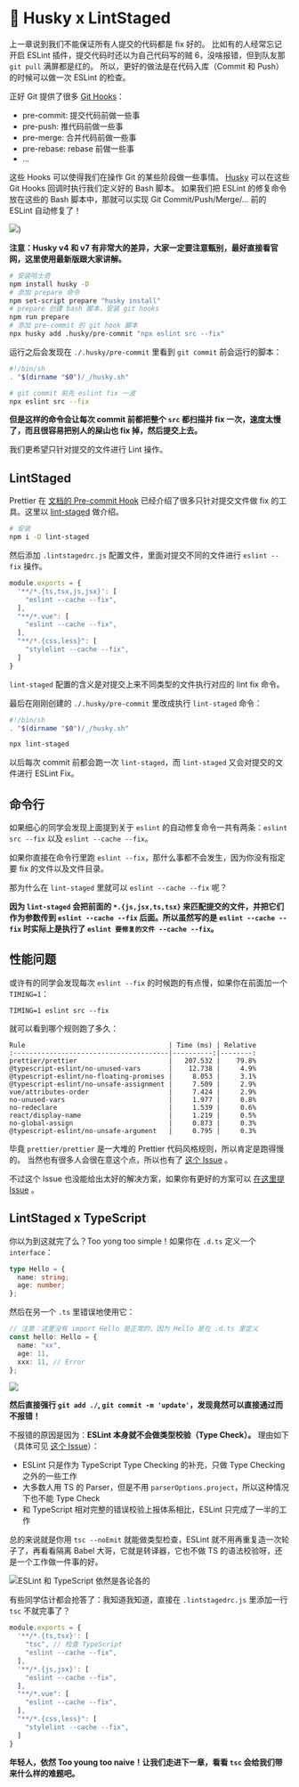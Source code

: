 # 🐶 Husky x LintStaged

上一章说到我们不能保证所有人提交的代码都是 fix 好的。
比如有的人经常忘记开启 ESLint 插件，提交代码时还以为自己代码写的贼 6，没啥报错，但到队友那 `git pull` 满屏都是红的。
所以，更好的做法是在代码入库（Commit 和 Push）的时候可以做一次 ESLint 的检查。

正好 Git 提供了很多 [Git Hooks](https://git-scm.com/book/en/v2/Customizing-Git-Git-Hooks)：

* pre-commit: 提交代码前做一些事
* pre-push: 推代码前做一些事
* pre-merge: 合并代码前做一些事
* pre-rebase: rebase 前做一些事
* ...

这些 Hooks 可以使得我们在操作 Git 的某些阶段做一些事情。 [Husky](https://github.com/typicode/husky) 可以在这些 Git Hooks 回调时执行我们定义好的 Bash 脚本。
如果我们把 ESLint 的修复命令放在这些的 Bash 脚本中，那就可以实现 Git Commit/Push/Merge/... 前的 ESLint 自动修复了！

![](https://p3-juejin.byteimg.com/tos-cn-i-k3u1fbpfcp/ff5840b7cace468e975505b05bf24cf6~tplv-k3u1fbpfcp-zoom-1.image))

**注意：Husky v4 和 v7 有非常大的差异，大家一定要注意甄别，最好直接看官网，这里使用最新版跟大家讲解。**

```sh
# 安装哈士奇
npm install husky -D
# 添加 prepare 命令
npm set-script prepare "husky install"
# prepare 创建 bash 脚本，安装 git hooks
npm run prepare
# 添加 pre-commit 的 git hook 脚本
npx husky add .husky/pre-commit "npx eslint src --fix"
```

运行之后会发现在 `./.husky/pre-commit` 里看到 `git commit` 前会运行的脚本：

```sh
#!/bin/sh
. "$(dirname "$0")/_/husky.sh"

# git commit 前先 eslint fix 一波
npx eslint src --fix
```

**但是这样的命令会让每次 commit 前都把整个 `src` 都扫描并 fix 一次，速度太慢了，而且很容易把别人的屎山也 fix 掉，然后提交上去。**

我们更希望只针对提交的文件进行 Lint 操作。

## LintStaged

Prettier 在 [文档的 Pre-commit Hook](https://prettier.io/docs/en/precommit.html) 已经介绍了很多只针对提交文件做 fix 的工具。这里以 [lint-staged](https://github.com/okonet/lint-staged) 做介绍。

```sh
# 安装
npm i -D lint-staged
```

然后添加 `.lintstagedrc.js` 配置文件，里面对提交不同的文件进行 `eslint --fix` 操作。

```js
module.exports = {
  '**/*.{ts,tsx,js,jsx}': [
    "eslint --cache --fix",
  ],
  "**/*.vue": [
    "eslint --cache --fix",
  ],
  "**/*.{css,less}": [
    "stylelint --cache --fix",
  ]
}
```

`lint-staged` 配置的含义是对提交上来不同类型的文件执行对应的 lint fix 命令。

最后在刚刚创建的 `./.husky/pre-commit` 里改成执行 `lint-staged` 命令：

```bash
#!/bin/sh
. "$(dirname "$0")/_/husky.sh"

npx lint-staged
```

以后每次 commit 前都会跑一次 `lint-staged`，而 `lint-staged` 又会对提交的文件进行 ESLint Fix。

## 命令行

如果细心的同学会发现上面提到关于 `eslint` 的自动修复命令一共有两条：`eslint src --fix` 以及 `eslint --cache --fix`。

如果你直接在命令行里跑 `eslint --fix`，那什么事都不会发生，因为你没有指定要 fix 的文件以及文件目录。

那为什么在 `lint-staged` 里就可以 `eslint --cache --fix` 呢？

**因为 `lint-staged` 会把前面的 `*.{js,jsx,ts,tsx}` 来匹配提交的文件，并把它们作为参数传到 `eslint --cache --fix` 后面。所以虽然写的是 `eslint --cache --fix` 时实际上是执行了 `eslint 要修复的文件 --cache --fix`。**

## 性能问题

或许有的同学会发现每次 `eslint --fix` 的时候跑的有点慢，如果你在前面加一个 `TIMING=1`：

```shell
TIMING=1 eslint src --fix
```

就可以看到哪个规则跑了多久：

```shell
Rule                                    | Time (ms) | Relative
:---------------------------------------|----------:|--------:
prettier/prettier                       |   207.532 |    79.8%
@typescript-eslint/no-unused-vars       |    12.738 |     4.9%
@typescript-eslint/no-floating-promises |     8.053 |     3.1%
@typescript-eslint/no-unsafe-assignment |     7.509 |     2.9%
vue/attributes-order                    |     7.424 |     2.9%
no-unused-vars                          |     1.977 |     0.8%
no-redeclare                            |     1.539 |     0.6%
react/display-name                      |     1.219 |     0.5%
no-global-assign                        |     0.873 |     0.3%
@typescript-eslint/no-unsafe-argument   |     0.795 |     0.3%
```

毕竟 `prettier/prettier` 是一大堆的 Prettier 代码风格规则，所以肯定是跑得慢的。
当然也有很多人会很在意这个点，所以也有了 [这个 Issue](https://github.com/prettier/eslint-plugin-prettier/issues/304) 。

不过这个 Issue 也没能给出太好的解决方案，如果你有更好的方案可以 [在这里提 Issue](https://github.com/haixiangyan/linter-tutorial/issues) 。

## LintStaged x TypeScript

你以为到这就完了么？Too yong too simple！如果你在 `.d.ts` 定义一个 `interface`：

```ts
type Hello = {
  name: string;
  age: number;
};
```

然后在另一个 `.ts` 里错误地使用它：

```ts
// 注意：这里没有 import Hello 是正常的，因为 Hello 是在 .d.ts 里定义
const hello: Hello = {
  name: "xx",
  age: 11,
  xxx: 11, // Error
};
```

![](https://p3-juejin.byteimg.com/tos-cn-i-k3u1fbpfcp/eb095ca82e004f1e8320fdb68d3e0202~tplv-k3u1fbpfcp-zoom-1.image)

**然后直接强行 `git add ./`, `git commit -m 'update'`，发现竟然可以直接通过而不报错！**

不报错的原因是因为：**ESLint 本身就不会做类型校验（Type Check）。** 理由如下（具体可见 [这个 Issue](https://github.com/typescript-eslint/typescript-eslint/issues/1037#issuecomment-537608227)）：

* ESLint 只是作为 TypeScript Type Checking 的补充，只做 Type Checking 之外的一些工作
* 大多数人用 TS 的 Parser，但是不用 `parserOptions.project`，所以这种情况下也不能 Type Check
* 和 TypeScript 相对完整的错误校验上报体系相比，ESLint 只完成了一半的工作

总的来说就是你用 `tsc --noEmit` 就能做类型检查，ESLint 就不用再重复造一次轮子了，再看看隔离 Babel 大哥，它就是转译器，它也不做 TS 的语法校验呀，还是一个工作做一件事的好。

![ESLint 和 TypeScript 依然是各论各的](https://p3-juejin.byteimg.com/tos-cn-i-k3u1fbpfcp/e4cde3523baf49e5a5260d18f714d585~tplv-k3u1fbpfcp-zoom-1.image)

有些同学估计都会抢答了：我知道我知道，直接在 `.lintstagedrc.js` 里添加一行 `tsc` 不就完事了？

```js
module.exports = {
  '**/*.{ts,tsx}': [
    "tsc", // 检查 TypeScript
    "eslint --cache --fix",
  ],
  '**/*.{js,jsx}': [
    "eslint --cache --fix",
  ],
  "**/*.vue": [
    "eslint --cache --fix",
  ],
  "**/*.{css,less}": [
    "stylelint --cache --fix",
  ]
}
```

**年轻人，依然 Too young too naive！让我们走进下一章，看看 `tsc` 会给我们带来什么样的难题吧。**
